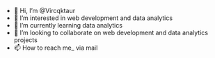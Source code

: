 - 👋 Hi, I’m @Vircqktaur
- 👀 I’m interested in web development and data analytics 
- 🌱 I’m currently learning data analytics 
- 💞️ I’m looking to collaborate on web development and data analytics projects
- 📫 How to reach me_ via mail

<!---
Vircqktaur/Vircqktaur is a ✨ special ✨ repository because its `README.md` (this file) appears on your GitHub profile.
You can click the Preview link to take a look at your changes.
--->
